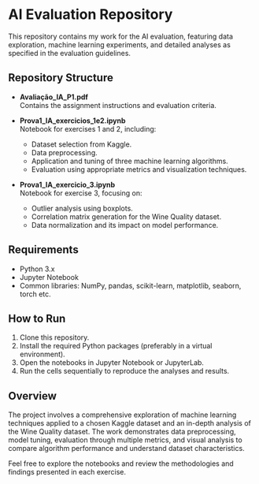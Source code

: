 # AI Evaluation Repository

This repository contains my work for the AI evaluation, featuring data exploration, machine learning experiments, and detailed analyses as specified in the evaluation guidelines.

## Repository Structure

- **Avaliação_IA_P1.pdf**  
  Contains the assignment instructions and evaluation criteria.

- **Prova1_IA_exercicios_1e2.ipynb**  
  Notebook for exercises 1 and 2, including:
  - Dataset selection from Kaggle.
  - Data preprocessing.
  - Application and tuning of three machine learning algorithms.
  - Evaluation using appropriate metrics and visualization techniques.

- **Prova1_IA_exercicio_3.ipynb**  
  Notebook for exercise 3, focusing on:
  - Outlier analysis using boxplots.
  - Correlation matrix generation for the Wine Quality dataset.
  - Data normalization and its impact on model performance.

## Requirements

- Python 3.x
- Jupyter Notebook
- Common libraries: NumPy, pandas, scikit-learn, matplotlib, seaborn, torch etc.

## How to Run

1. Clone this repository.
2. Install the required Python packages (preferably in a virtual environment).
3. Open the notebooks in Jupyter Notebook or JupyterLab.
4. Run the cells sequentially to reproduce the analyses and results.

## Overview

The project involves a comprehensive exploration of machine learning techniques applied to a chosen Kaggle dataset and an in-depth analysis of the Wine Quality dataset. The work demonstrates data preprocessing, model tuning, evaluation through multiple metrics, and visual analysis to compare algorithm performance and understand dataset characteristics.

Feel free to explore the notebooks and review the methodologies and findings presented in each exercise.
